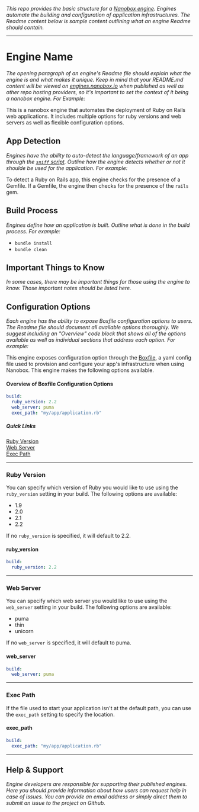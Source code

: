 *This repo provides the basic structure for a [Nanobox engine](http://docs.nanobox.io/getting-started/engines/). Engines automate the building and configuration of application infrastructures. The Readme content below is sample content outlining what an engine Readme should contain.*

---

# Engine Name

*The opening paragraph of an engine's Readme file should explain what the engine is and what makes it unique. Keep in mind that your README.md content will be viewed on [engines.nanobox.io](http://engines.nanobox.io) when published as well as other repo hosting providers, so it's important to set the context of it being a nanobox engine. For Example:*

This is a nanobox engine that automates the deployment of Ruby on Rails web applications. It includes multiple options for ruby versions and web servers as well as flexible configuration options.

## App Detection

*Engines have the ability to auto-detect the language/framework of an app through the [`sniff` script](http://docs.nanobox.io/engines/scripts/sniff/). Outline how the engine detects whether or not it shoulde be used for the application. For example:*

To detect a Ruby on Rails app, this engine checks for the presence of a Gemfile. If a Gemfile, the engine then checks for the presence of the `rails` gem.

## Build Process

*Engines define how an application is built. Outline what is done in the build process. For example:*

- `bundle install`
- `bundle clean`

## Important Things to Know

*In some cases, there may be important things for those using the engine to know. Those important notes should be listed here.*


## Configuration Options
*Each engine has the ability to expose Boxfile configuration options to users. The Readme file should document all available options thoroughly. We suggest including an "Overview" code block that shows all of the options available as well as individual sections that address each option. For example:*

This engine exposes configuration option through the [Boxfile](http://docs.nanobox.io/boxfile/), a yaml config file used to provision and configure your app's infrastructure when using Nanobox. This engine makes the following options available.

#### Overview of Boxfile Configuration Options
```yaml
build:
  ruby_version: 2.2
  web_server: puma
  exec_path: "my/app/application.rb"
```
##### Quick Links
[Ruby Version](#ruby-version)  
[Web Server](#web-server)  
[Exec Path](#exec-path)  

---

### Ruby Version
You can specify which version of Ruby you would like to use using the `ruby_version` setting in your build. The following options are available:

- 1.9
- 2.0
- 2.1
- 2.2

If no `ruby_version` is specified, it will default to 2.2.

#### ruby_version
```yaml
build:
  ruby_version: 2.2
```

---

### Web Server
You can specify which web server you would like to use using the `web_server` setting in your build. The following options are available:

- puma
- thin
- unicorn

If no `web_server` is specified, it will default to puma.

#### web_server
```yaml
build:
  web_server: puma
```

---

### Exec Path
If the file used to start your application isn't at the default path, you can use the `exec_path` setting to specify the location.

#### exec_path
```yaml
build:
  exec_path: "my/app/application.rb"
```

---

## Help & Support
*Engine developers are responsible for supporting their published engines. Here you should provide information about how users can request help in case of issues. You can provide an email address or simply direct them to submit an issue to the project on Github.*